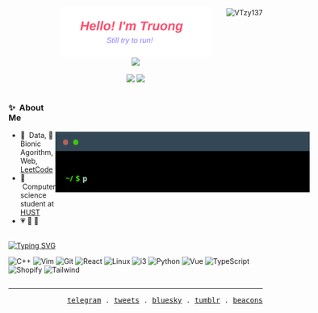 

<div align="right" style="margin-bottom: -35px;">
  <img src="https://komarev.com/ghpvc/?username=VTzy137&color=3e006b" alt="VTzy137" />
</div>

<!-- <p align="center">
  <svg viewBox="0 0 600 150" width="300" height="100" xmlns="http://www.w3.org/2000/svg">
    <text x="80" y="70" font-family="Arial, sans-serif" font-size="50" font-weight="bold" fill="#ff4d6d" font-style="italic">
      Hello! I'm Truong
    </text>
    <text x="185" y="120" font-family="Arial, sans-serif" font-size="30" fill="#8a7bff" font-style="italic">
      Still try to run!
    </text>
  </svg>
</p> -->

<p align="center" >
  <img src="https://raw.githubusercontent.com/VTzy137/VTzy137/master/banner.svg" alt="ImTruong" width="300" height="100"/>
</p>


<p align="center" style="margin-bottom: 0px; margin-top: -15px;" >
  <img src="https://github-readme-streak-stats.herokuapp.com/?user=VTzy137&theme=tokyonight"/>
</p>

<p align="center">
  <img src="https://github-readme-stats.vercel.app/api?username=VTzy137&theme=tokyonight&show_icons=true" height="195" />
  <img src="https://github-readme-stats.vercel.app/api/top-langs/?username=VTzy137&theme=tokyonight&layout=compact" height="195" />
</p>

<div style="display: flex; align-items: center; justify-content: space-between;">
  <div style="flex: 1; text-align: left;">
    <h3>✨&nbsp; About Me</h3>
    <ul>
      <li>🔭 &nbsp;Data, 📖 Bionic Agorithm, Web, <a href="https://leetcode.com/u/VTzy137">LeetCode</a></li>
      <li>🏫 &nbsp;Computer science student at <a href="https://hust.edu.vn">HUST</a></li>
      <li>💗 🏃 🎨</li>
    </ul>
  </div>
  <img src="./terminal.gif" alt="Terminal GIF" height="120" />
</div>

<br/>


<a href="https://git.io/typing-svg">
  <img src="https://readme-typing-svg.demolab.com?font=Fira+Code&pause=1000&width=435&lines=Passionate+about+everything" alt="Typing SVG" />
</a>

<div style="display: flex; justify-content: space-between; margin-top: 0px;">

![C++](https://img.shields.io/badge/C++-00599C?style=for-the-badge&labelColor=black&logo=c%2B%2B&logoColor=00599C)
![Vim](https://img.shields.io/badge/Vim-019733?style=for-the-badge&labelColor=black&logo=vim&logoColor=019733)
![Git](https://img.shields.io/badge/Git-F05032?style=for-the-badge&labelColor=black&logo=git&logoColor=F05032)
![React](https://img.shields.io/badge/React-61DAFB?style=for-the-badge&labelColor=black&logo=react&logoColor=61DAFB)
![Linux](https://img.shields.io/badge/Linux-FCC624?style=for-the-badge&labelColor=black&logo=linux&logoColor=FCC624)
![i3](https://img.shields.io/badge/i3-478CBF?style=for-the-badge&labelColor=black&logo=i3&logoColor=478CBF)
![Python](https://img.shields.io/badge/Python-3776AB?style=for-the-badge&labelColor=black&logo=python&logoColor=3776AB)
![Vue](https://img.shields.io/badge/Vue.js-4FC08D?style=for-the-badge&labelColor=black&logo=vue.js&logoColor=4FC08D)
![TypeScript](https://img.shields.io/badge/TypeScript-3178C6?style=for-the-badge&labelColor=black&logo=typescript&logoColor=3178C6)
![Shopify](https://img.shields.io/badge/Shopify-7AB55C?style=for-the-badge&labelColor=black&logo=shopify&logoColor=7AB55C)
![Tailwind](https://img.shields.io/badge/Tailwind-06B6D4?style=for-the-badge&labelColor=black&logo=tailwindcss&logoColor=06B6D4)

</div>

---

<p align="right">
  <samp>
    <a href="https://web.telegram.org/k/#@VTzy137" target="_blank">telegram</a> .
    <a href="https://twitter.com/vtzy137" target="_blank">tweets</a> .
    <a href="https://bsky.app/profile/vtzy137.bsky.social" target="_blank">bluesky</a> .
    <a href="https://www.tumblr.com/vtzy137" target="_blank">tumblr</a> .
    <a href="https://beacons.ai/vtzy137" target="_blank">beacons</a>
  </samp>
</p>

<!-- <p align="center">
  <img src="https://github-readme-quotes-bay.vercel.app/quote?theme=dracula"/>
</p> -->
